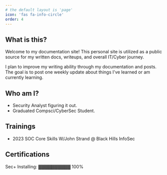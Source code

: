 ```yaml
---
# the default layout is 'page'
icon: 'fas fa-info-circle'
order: 4
---
```

## What is this?
Welcome to my documentation site!  This personal site is utilized as a public source for my written docs, writeups, and overall IT/Cyber journey.

I plan to improve my writing ability through my documentation and posts. 
The goal is to post one weekly update about things I've learned or am currently learning.


## Who am I?
- Security Analyst figuring it out.
- Graduated Compsci/CyberSec Student.


## Trainings
- 2023 SOC Core Skills W/John Strand @ Black Hills InfoSec

## Certifications
Sec+ Installing: ▓▓▓▓▓▓▓▓▓▓ 100%
<!-- > Add Markdown syntax content to file `_tabs/about.md`{: .filepath } and it will show up on this page.
{: .prompt-tip } -->
